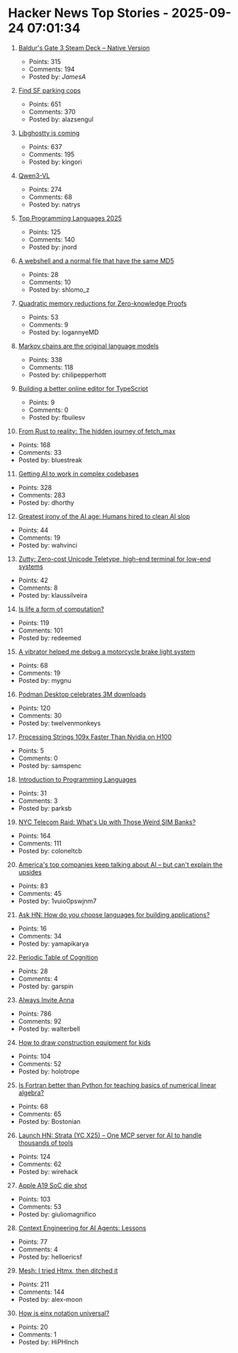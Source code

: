 # Hacker News Top Stories - 2025-09-24 07:01:34

1. [Baldur's Gate 3 Steam Deck – Native Version](https://larian.com/support/faqs/steam-deck-native-version_121)
   - Points: 315
   - Comments: 194
   - Posted by: _JamesA_

2. [Find SF parking cops](https://walzr.com/sf-parking/)
   - Points: 651
   - Comments: 370
   - Posted by: alazsengul

3. [Libghostty is coming](https://mitchellh.com/writing/libghostty-is-coming)
   - Points: 637
   - Comments: 195
   - Posted by: kingori

4. [Qwen3-VL](https://qwen.ai/blog?id=99f0335c4ad9ff6153e517418d48535ab6d8afef&from=research.latest-advancements-list)
   - Points: 274
   - Comments: 68
   - Posted by: natrys

5. [Top Programming Languages 2025](https://spectrum.ieee.org/top-programming-languages-2025)
   - Points: 125
   - Comments: 140
   - Posted by: jnord

6. [A webshell and a normal file that have the same MD5](https://github.com/phith0n/collision-webshell)
   - Points: 28
   - Comments: 10
   - Posted by: shlomo_z

7. [Quadratic memory reductions for Zero-knowledge Proofs](https://github.com/logannye/space-efficient-zero-knowledge-proofs)
   - Points: 53
   - Comments: 9
   - Posted by: logannyeMD

8. [Markov chains are the original language models](https://elijahpotter.dev/articles/markov_chains_are_the_original_language_models)
   - Points: 338
   - Comments: 118
   - Posted by: chilipepperhott

9. [Building a better online editor for TypeScript](https://blog.val.town/vtlsp)
   - Points: 9
   - Comments: 0
   - Posted by: fbuilesv

10. [From Rust to reality: The hidden journey of fetch_max](https://questdb.com/blog/rust-fetch-max-compiler-journey/)
   - Points: 168
   - Comments: 33
   - Posted by: bluestreak

11. [Getting AI to work in complex codebases](https://github.com/humanlayer/advanced-context-engineering-for-coding-agents/blob/main/ace-fca.md)
   - Points: 328
   - Comments: 283
   - Posted by: dhorthy

12. [Greatest irony of the AI age: Humans hired to clean AI slop](https://www.sify.com/ai-analytics/greatest-irony-of-the-ai-age-humans-being-increasingly-hired-to-clean-ai-slop/)
   - Points: 44
   - Comments: 19
   - Posted by: wahvinci

13. [Zutty: Zero-cost Unicode Teletype, high-end terminal for low-end systems](https://git.hq.sig7.se/zutty.git)
   - Points: 42
   - Comments: 8
   - Posted by: klaussilveira

14. [Is life a form of computation?](https://thereader.mitpress.mit.edu/is-life-a-form-of-computation/)
   - Points: 119
   - Comments: 101
   - Posted by: redeemed

15. [A vibrator helped me debug a motorcycle brake light system](https://bikesafe.me/blogs/news/how-a-vibrator-helped-me-debug-a-motorcycle-brake-light-system)
   - Points: 68
   - Comments: 19
   - Posted by: mygnu

16. [Podman Desktop celebrates 3M downloads](https://podman-desktop.io/blog/3-million)
   - Points: 120
   - Comments: 30
   - Posted by: twelvenmonkeys

17. [Processing Strings 109x Faster Than Nvidia on H100](https://ashvardanian.com/posts/stringwars-on-gpus/)
   - Points: 5
   - Comments: 0
   - Posted by: samspenc

18. [Introduction to Programming Languages](https://hjaem.info/itpl)
   - Points: 31
   - Comments: 3
   - Posted by: parksb

19. [NYC Telecom Raid: What's Up with Those Weird SIM Banks?](https://tedium.co/2025/09/23/secret-service-raid-sim-bank-telecom-hardware/)
   - Points: 164
   - Comments: 111
   - Posted by: coloneltcb

20. [America's top companies keep talking about AI – but can't explain the upsides](https://www.ft.com/content/e93e56df-dd9b-40c1-b77a-dba1ca01e473)
   - Points: 83
   - Comments: 45
   - Posted by: 1vuio0pswjnm7

21. [Ask HN: How do you choose languages for building applications?](undefined)
   - Points: 16
   - Comments: 34
   - Posted by: yamapikarya

22. [Periodic Table of Cognition](https://kk.org/thetechnium/the-periodic-table-of-cognition/)
   - Points: 28
   - Comments: 4
   - Posted by: garspin

23. [Always Invite Anna](https://sharif.io/anna-alexei)
   - Points: 786
   - Comments: 92
   - Posted by: walterbell

24. [How to draw construction equipment for kids](https://alyssarosenberg.substack.com/p/how-to-draw-construction-equipment)
   - Points: 104
   - Comments: 52
   - Posted by: holotrope

25. [Is Fortran better than Python for teaching basics of numerical linear algebra?](https://loiseaujc.github.io/posts/blog-title/fortran_vs_python.html)
   - Points: 68
   - Comments: 65
   - Posted by: Bostonian

26. [Launch HN: Strata (YC X25) – One MCP server for AI to handle thousands of tools](undefined)
   - Points: 124
   - Comments: 62
   - Posted by: wirehack

27. [Apple A19 SoC die shot](https://chipwise.tech/our-portfolio/apple-a19-dieshot/)
   - Points: 103
   - Comments: 53
   - Posted by: giuliomagnifico

28. [Context Engineering for AI Agents: Lessons](https://manus.im/blog/Context-Engineering-for-AI-Agents-Lessons-from-Building-Manus)
   - Points: 77
   - Comments: 4
   - Posted by: helloericsf

29. [Mesh: I tried Htmx, then ditched it](https://ajmoon.com/posts/mesh-i-tried-htmx-then-ditched-it)
   - Points: 211
   - Comments: 144
   - Posted by: alex-moon

30. [How is einx notation universal?](https://einx.readthedocs.io/en/stable/faq/universal.html)
   - Points: 20
   - Comments: 1
   - Posted by: HiPHInch

